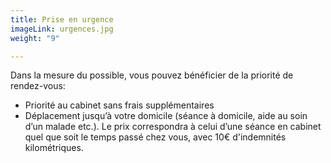```yaml
---
title: Prise en urgence
imageLink: urgences.jpg
weight: "9"

---
```

Dans la mesure du possible, vous pouvez bénéficier de la priorité de rendez-vous:

* Priorité au cabinet sans frais supplémentaires
* Déplacement jusqu’à votre domicile (séance à domicile, aide au soin d’un malade etc.). Le prix correspondra à celui d’une séance en cabinet quel que soit le temps passé chez vous, avec 10€ d'indemnités kilométriques.